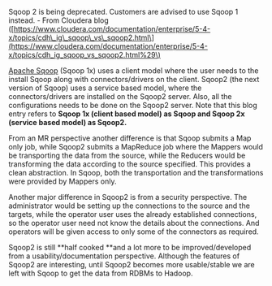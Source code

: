 Sqoop 2 is being deprecated. Customers are advised to use Sqoop 1 instead. - From Cloudera blog \([https://www.cloudera.com/documentation/enterprise/5-4-x/topics/cdh\_ig\_sqoop\_vs\_sqoop2.html\](https://www.cloudera.com/documentation/enterprise/5-4-x/topics/cdh_ig_sqoop_vs_sqoop2.html%29\)

[Apache Sqoop](http://sqoop.apache.org/) \(Sqoop 1x\)  uses a client model where the user needs to the install Sqoop along with connectors/drivers on the client. Sqoop2 \(the next version of Sqoop\) uses a service based model, where the connectors/drivers are installed on the Sqoop2 server. Also, all the configurations needs to be done on the Sqoop2 server. Note that this blog entry refers to **Sqoop 1x \(client based model\) as Sqoop and Sqoop 2x \(service based model\) as Sqoop2.**

From an MR perspective another difference is that Sqoop submits a Map only job, while Sqoop2 submits a MapReduce job where the Mappers would be transporting the data from the source, while the Reducers would be transforming the data according to the source specified. This provides a clean abstraction. In Sqoop, both the transportation and the transformations were provided by Mappers only.

Another major difference in Sqoop2 is from a security perspective. The administrator would be setting up the connections to the source and the targets, while the operator user uses the already established connections, so the operator user need not know the details about the connections. And operators will be given access to only some of the connectors as required.

Sqoop2 is still **half cooked **and a lot more to be improved/developed from a usability/documentation perspective. Although the features of Sqoop2 are interesting, until Sqoop2 becomes more usable/stable we are left with Sqoop to get the data from RDBMs to Hadoop. 

